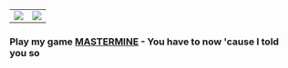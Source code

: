 <!--
**adamsoutar/adamsoutar** is a ✨ _special_ ✨ repository because its `README.md` (this file) appears on your GitHub profile.

Here are some ideas to get you started:

- 🔭 I’m currently working on ...
- 🌱 I’m currently learning ...
- 👯 I’m looking to collaborate on ...
- 🤔 I’m looking for help with ...
- 💬 Ask me about ...
- 📫 How to reach me: ...
- 😄 Pronouns: ...
- ⚡ Fun fact: ...
-->

<table><tbody><tr><td><img src="https://github-readme-stats.vercel.app/api?username=adamsoutar" /></td><td><img src="https://github-readme-stats.vercel.app/api/top-langs/?username=adamsoutar&exclude_repo=GitBot&layout=compact" /></td></td></tbody></table>

### Play my game <a href="http://overflo.me/mastermine/">MASTERMINE</a> - You have to now 'cause I told you so
